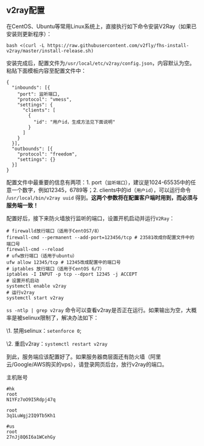 ## v2ray配置

在CentOS、Ubuntu等常用Linux系统上，直接执行如下命令安装V2Ray（如果已安装则更新程序）：

```
bash <(curl -L https://raw.githubusercontent.com/v2fly/fhs-install-v2ray/master/install-release.sh)
```

安装完成后，配置文件为`/usr/local/etc/v2ray/config.json`，内容默认为空。粘贴下面模板内容至配置文件中：

```
{
  "inbounds": [{
    "port": 监听端口,
    "protocol": "vmess",
    "settings": {
      "clients": [
        {
          "id": "用户id，生成方法见下面说明"
        }
      ]
    }
  }],
  "outbounds": [{
    "protocol": "freedom",
    "settings": {}
  }]
}
```

配置文件中最重要的信息有两项：1. port（`监听端口`），建议是1024-65535中的任意一个数字，例如12345，6789等；2. clients中的id（`用户id`），可以运行命令 /`usr/local/bin/v2ray uuid` 得到。**这两个参数将在配置客户端时用到，而必须与服务端一致！**

配置好后，接下来防火墙放行监听的端口，设置开机启动并运行`V2Ray`：

```
# firewalld放行端口（适用于CentOS7/8）
firewall-cmd --permanent --add-port=123456/tcp # 23581改成你配置文件中的端口号
firewall-cmd --reload
# ufw放行端口（适用于ubuntu）
ufw allow 12345/tcp # 12345改成配置中的端口号
# iptables 放行端口（适用于CentOS 6/7）
iptables -I INPUT -p tcp --dport 12345 -j ACCEPT
# 设置开机启动
systemctl enable v2ray
# 运行v2ray
systemctl start v2ray
```

`ss -ntlp | grep v2ray` 命令可以查看v2ray是否正在运行。如果输出为空，大概率是被selinux限制了，解决办法如下：

\1. 禁用selinux：`setenforce 0`;

\2. 重启v2ray：`systemctl restart v2ray`

到此，服务端应该配置好了。如果服务器商层面还有防火墙（阿里云/Google/AWS购买的vps），请登录网页后台，放行v2ray的端口。





主机账号

```
#hk
root
N1YFz7oO9I5Rdpj47q

root
3q1LuWgj2IQ9Tb5Kh1

#us
root
27nJj8Q6I6a1WCehGy
```

